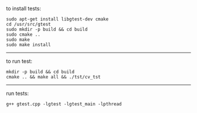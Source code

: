 to install tests:
```
sudo apt-get install libgtest-dev cmake
cd /usr/src/gtest
sudo mkdir -p build && cd build
sudo cmake ..
sudo make
sudo make install
```
--- 

to run test:
```
mkdir -p build && cd build
cmake .. && make all && ./tst/cv_tst
```

---

run tests:
```
g++ gtest.cpp -lgtest -lgtest_main -lpthread
```
